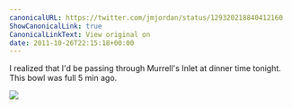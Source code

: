 ```yaml
---
canonicalURL: https://twitter.com/jmjordan/status/129320218840412160
ShowCanonicalLink: true
CanonicalLinkText: View original on
date: 2011-10-26T22:15:18+00:00
---
```

I realized that I'd be passing through Murrell's Inlet at dinner time tonight. This bowl was full 5 min ago.

![](/images/129320218840412160-ActwDcqCMAAeS3P.jpg)